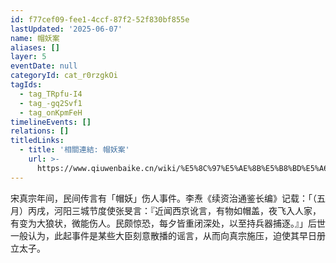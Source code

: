 ```yaml
---
id: f77cef09-fee1-4ccf-87f2-52f830bf855e
lastUpdated: '2025-06-07'
name: 帽妖案
aliases: []
layer: 5
eventDate: null
categoryId: cat_r0rzgkOi
tagIds:
  - tag_TRpfu-I4
  - tag_-gq2Svf1
  - tag_onKpmFeH
timelineEvents: []
relations: []
titledLinks:
  - title: '相關連結: 帽妖案'
    url: >-
      https://www.qiuwenbaike.cn/wiki/%E5%8C%97%E5%AE%8B%E5%B8%BD%E5%A6%96%E6%A1%88
---
```

宋真宗年间，民间传言有「帽妖」伤人事件。李焘《续资治通鉴长编》记载：「（五月）丙戌，河阳三城节度使张旻言：『近闻西京讹言，有物如帽盖，夜飞入人家，有变为大狼状，微能伤人。民颇惊恐，每夕皆重闭深处，以至持兵器捕逐。』」后世一般认为，此起事件是某些大臣刻意散播的谣言，从而向真宗施压，迫使其早日册立太子。

